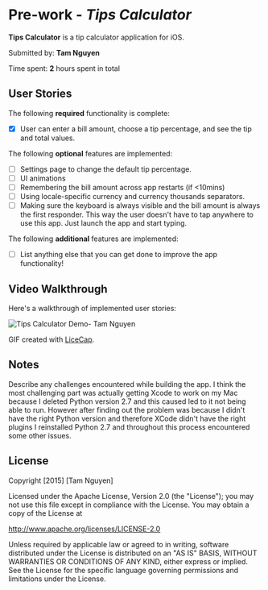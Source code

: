 # Pre-work - *Tips Calculator*

**Tips Calculator** is a tip calculator application for iOS.

Submitted by: **Tam Nguyen**

Time spent: **2** hours spent in total

## User Stories

The following **required** functionality is complete:
* [x] User can enter a bill amount, choose a tip percentage, and see the tip and total values.

The following **optional** features are implemented:
* [ ] Settings page to change the default tip percentage.
* [ ] UI animations
* [ ] Remembering the bill amount across app restarts (if <10mins)
* [ ] Using locale-specific currency and currency thousands separators.
* [ ] Making sure the keyboard is always visible and the bill amount is always the first responder. This way the user doesn't have to tap anywhere to use this app. Just launch the app and start typing.

The following **additional** features are implemented:

- [ ] List anything else that you can get done to improve the app functionality!

## Video Walkthrough 

Here's a walkthrough of implemented user stories:

<img src='https://i.imgur.com/N1FHgqw.gif' title='Tips Calculator Demo- Tam Nguyen' width='' alt='Tips Calculator Demo- Tam Nguyen' />

GIF created with [LiceCap](http://www.cockos.com/licecap/).

## Notes

Describe any challenges encountered while building the app.
I think the most challenging part was actually getting Xcode to work on my Mac because I deleted Python version 2.7 and this caused led to it not being able to run. However after finding out the problem was because I didn't have the right Python version and therefore XCode didn't have the right plugins I reinstalled Python 2.7 and throughout this process encountered some other issues.

## License

Copyright [2015] [Tam Nguyen]

Licensed under the Apache License, Version 2.0 (the "License");
you may not use this file except in compliance with the License.
You may obtain a copy of the License at

http://www.apache.org/licenses/LICENSE-2.0

Unless required by applicable law or agreed to in writing, software
distributed under the License is distributed on an "AS IS" BASIS,
WITHOUT WARRANTIES OR CONDITIONS OF ANY KIND, either express or implied.
See the License for the specific language governing permissions and
limitations under the License.